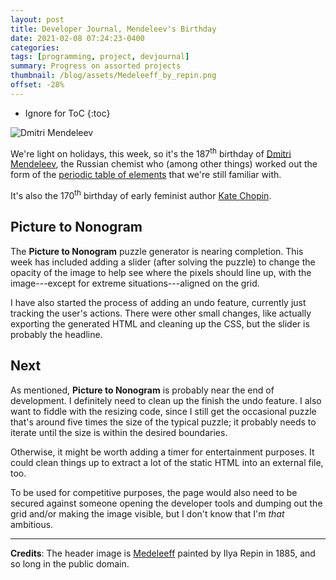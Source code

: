 ```yaml
---
layout: post
title: Developer Journal, Mendeleev's Birthday
date: 2021-02-08 07:24:23-0400
categories:
tags: [programming, project, devjournal]
summary: Progress on assorted projects
thumbnail: /blog/assets/Medeleeff_by_repin.png
offset: -28%
---
```


* Ignore for ToC
{:toc}

![Dmitri Mendeleev](/blog/assets/Medeleeff_by_repin.png "Dmitri Mendeleev")

We're light on holidays, this week, so it's the 187<sup>th</sup> birthday of [Dmitri Mendeleev](https://en.wikipedia.org/wiki/Dmitri_Mendeleev), the Russian chemist who (among other things) worked out the form of the [periodic table of elements](https://en.wikipedia.org/wiki/Periodic_table) that we're still familiar with.

It's also the 170<sup>th</sup> birthday of early feminist author [Kate Chopin](https://en.wikipedia.org/wiki/Kate_Chopin).

## Picture to Nonogram

The **Picture to Nonogram** puzzle generator is nearing completion.  This week has included adding a slider (after solving the puzzle) to change the opacity of the image to help see where the pixels should line up, with the image---except for extreme situations---aligned on the grid.

I have also started the process of adding an undo feature, currently just tracking the user's actions.  There were other small changes, like actually exporting the generated HTML and cleaning up the CSS, but the slider is probably the headline.

## Next

As mentioned, **Picture to Nonogram** is probably near the end of development.  I definitely need to clean up the finish the undo feature.  I also want to fiddle with the resizing code, since I still get the occasional puzzle that's around five times the size of the typical puzzle; it probably needs to iterate until the size is within the desired boundaries.

Otherwise, it might be worth adding a timer for entertainment purposes.  It could clean things up to extract a lot of the static HTML into an external file, too.

To be used for competitive purposes, the page would also need to be secured against someone opening the developer tools and dumping out the grid and/or making the image visible, but I don't know that I'm *that* ambitious.

* * *

**Credits**:  The header image is [Medeleeff](https://commons.wikimedia.org/wiki/File:Medeleeff_by_repin.jpg) painted by Ilya Repin in 1885, and so long in the public domain.

